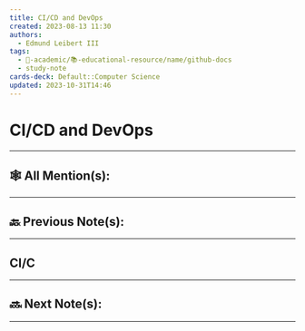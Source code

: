 ```yaml
---
title: CI/CD and DevOps
created: 2023-08-13 11:30
authors:
  - Edmund Leibert III
tags:
  - 🔴-academic/📚-educational-resource/name/github-docs
  - study-note
cards-deck: Default::Computer Science
updated: 2023-10-31T14:46
---
```


#  CI/CD and DevOps

---

## 🕸️ All Mention(s): 

---

## 🔙 Previous Note(s):

---

## CI/C



---

## 🔜 Next Note(s):

---



